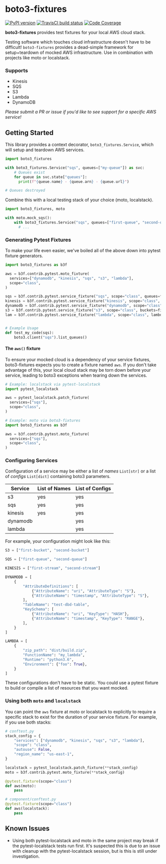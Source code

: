 # boto3-fixtures
[![PyPI version](https://img.shields.io/pypi/v/boto3-fixtures.svg)](https://pypi.org/project/boto3-fixtures/) [![TravisCI build status](https://travis-ci.com/alphachai/boto3-fixtures.svg?branch=master)](https://travis-ci.com/github/alphachai/boto3-fixtures) [![Code Coverage](https://img.shields.io/codecov/c/github/alphachai/boto3-fixtures.svg)](https://codecov.io/gh/alphachai/boto3-fixtures)

**boto3-fixtures** provides test fixtures for your local AWS cloud stack.

Testing software which touches cloud infrastructure doesn't have to be difficult! `boto3-fixtures` provides a dead-simple framework for setup+teardown of mocked AWS infrastructure. Use in combination with projects like moto or localstack.

### Supports
* Kinesis
* SQS
* S3
* Lambda
* DynamoDB

*Please submit a PR or issue if you'd like to see support for a specific AWS service!*


## Getting Started

This library provides a context decorator, `boto3_fixtures.Service`, which will setup and teardown AWS services.

```python
import boto3_fixtures

with boto3_fixtures.Service("sqs", queues=["my-queue"]) as svc:
    # Queues exist
    for queue in svc.state["queues"]:
      print(f"{queue.name} - {queue.arn} - {queue.url}")

# Queues destroyed
```

Combine this with a local testing stack of your choice (moto, localstack).

```python
import boto3_fixtures, moto

with moto.mock_sqs():
    with boto3_fixtures.Service("sqs", queues=["first-queue", "second-queue"]) as svc:
      # ...
```

### Generating Pytest Fixtures

To make your life even easier, we've boiled all of the above down into pytest fixture generators.

```python
import boto3_fixtures as b3f

aws = b3f.contrib.pytest.moto_fixture(
  services=["dynamodb", "kinesis", "sqs", "s3", "lambda"],
  scope="class",
)

sqs = b3f.contrib.pytest.service_fixture("sqs", scope="class", queues=fixtures.SQS)
kinesis = b3f.contrib.pytest.service_fixture("kinesis", scope="class", streams=fixtures.KINESIS)
dynamodb = b3f.contrib.pytest.service_fixture("dynamodb", scope="class", tables=fixtures.DYNAMODB)
s3 = b3f.contrib.pytest.service_fixture("s3", scope="class", buckets=fixtures.S3)
lam = b3f.contrib.pytest.service_fixture("lambda", scope="class", lambdas=fixtures.LAMBDA)


# Example Usage
def test_my_code(sqs):
    boto3.client("sqs").list_queues()
```

#### The `aws()` fixture

To ensure your mocked cloud is a dependency of your service fixtures, boto3-fixtures expects you to create a fixture named `aws`. If you don't take advantage of this, your local cloud stack may be torn down before your service, leading to boto3 exceptions when tearing down the services.

```python
# Example: localstack via pytest-localstack
import pytest_localstack

aws = pytest_localstack.patch_fixture(
  services=["sqs"],
  scope="class",
)

# Example: moto via boto3-fixtures
import boto3_fixtures as b3f

aws = b3f.contrib.pytest.moto_fixture(
  services=["sqs"],
  scope="class",
)
```

### Configuring Services

Configuration of a service may be either a list of *names* `List[str]` or a list of *configs* `List[dict]` containing boto3 parameters.

| Service  | List of Names | List of Configs |
| -------- | ------------- | --------------- |
| s3       | yes           | yes             |
| sqs      | yes           | yes             |
| kinesis  | yes           | yes             |
| dynamodb |               | yes             |
| lambda   |               | yes             |

For example, your configuration might look like this:

```python
S3 = ["first-bucket", "second-bucket"]

SQS = ["first-queue", "second-queue"]

KINESIS = ["first-stream", "second-stream"]

DYNAMODB = [
    {
        "AttributeDefinitions": [
            {"AttributeName": "uri", "AttributeType": "S"},
            {"AttributeName": "timestamp", "AttributeType": "S"},
        ],
        "TableName": "test-dbd-table",
        "KeySchema": [
            {"AttributeName": "uri", "KeyType": "HASH"},
            {"AttributeName": "timestamp", "KeyType": "RANGE"},
        ],
    }
]

LAMBDA = [
    {
        "zip_path": "dist/build.zip",
        "FunctionName": "my_lambda",
        "Runtime": "python3.6",
        "Environment": {"foo": True},
    }
]
```

These configurations don't have to be static. You could use a pytest fixture to build or compile a list of resources that you want mocked.

### Using both `moto` and `localstack`

You can point the `aws` fixture at moto or localstack to explicitly to require a specific stack to exist for the duration of your service fixture. For example, if you use both stacks:

```python
# conftest.py
stack_config = {
    "services": ["dynamodb", "kinesis", "sqs", "s3", "lambda"],
    "scope": "class",
    "autouse": False,
    "region_name": "us-east-1",
}

localstack = pytest_localstack.patch_fixture(**stack_config)
moto = b3f.contrib.pytest.moto_fixture(**stack_config)

@pytest.fixture(scope="class")
def aws(moto):
    pass

# component/conftest.py
@pytest.fixture(scope="class")
def aws(localstack):
    pass
```

## Known Issues

* Using both pytest-localstack and moto in the same project may break if the pytest-localstack tests run first. It's suspected this is due to an issue with cleanup with the pytest-localstack session, but is this is still under investigation.
